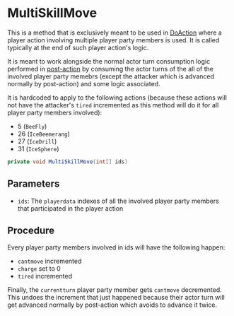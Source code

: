 # MultiSkillMove
This is a method that is exclusively meant to be used in [DoAction](../Battle%20flow/Action%20coroutines/DoAction.md) where a player action involving multiple player party members is used. It is called typically at the end of such player action's logic.

It is meant to work alongside the normal actor turn consumption logic performed in [post-action](../Battle%20flow/Action%20coroutines/DoAction.md#post-action) by consuming the actor turns of the all of the involved player party memebrs (except the attacker which is advanced normally by post-action) and some logic associated.

It is hardcoded to apply to the following actions (because these actions will not have the attacker's `tired` incremented as this method will do it for all player party members involved):

- 5 (`BeeFly`)
- 26 (`IceBeemerang`)
- 27 (`IceDrill`)
- 31 (`IceSphere`)

```cs
private void MultiSkillMove(int[] ids)
```

## Parameters

- `ids`: The `playerdata` indexes of all the involved player party members that participated in the player action

## Procedure

Every player party members involved in ids will have the following happen:

- `cantmove` incremented
- `charge` set to 0
- `tired` incremented

Finally, the `currentturn` player party member gets `cantmove` decremented. This undoes the increment that just happened because their actor turn will get advanced normally by post-action which avoids to advance it twice.
